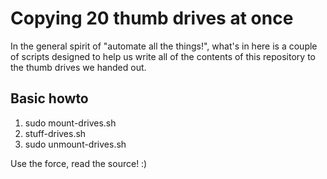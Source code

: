 # Copying 20 thumb drives at once

In the general spirit of "automate all the things!", what's in here is a couple of 
scripts designed to help us write all of the contents of this repository to
the thumb drives we handed out.

## Basic howto

1. sudo mount-drives.sh
2. stuff-drives.sh
3. sudo unmount-drives.sh

Use the force, read the source! :) 
